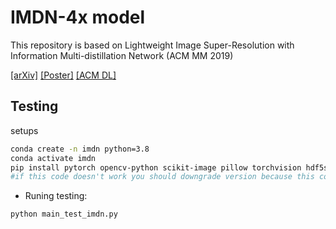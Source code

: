 # IMDN-4x model

This repository is based on Lightweight Image Super-Resolution with Information Multi-distillation Network (ACM MM 2019)

[[arXiv]](https://arxiv.org/pdf/1909.11856v1.pdf)
[[Poster]](https://github.com/Zheng222/IMDN/blob/master/images/acmmm19_poster.pdf)
[[ACM DL]](https://dl.acm.org/citation.cfm?id=3351084)


## Testing

setups
```bash
conda create -n imdn python=3.8
conda activate imdn
pip install pytorch opencv-python scikit-image pillow torchvision hdf5storage ninja lmdb requests timm einops
#if this code doesn't work you should downgrade version because this code was devloped in 2019
```

- Runing testing:

```bash
python main_test_imdn.py

```

